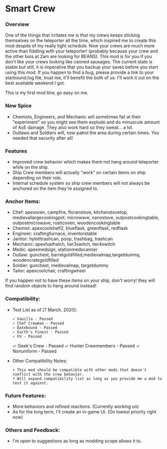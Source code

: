 # Smart Crew

### Overview

One of the things that irritates me is that my crews keeps sticking themselves on the teleporter all the time, which inspired me to create this mod despite of my really tight schedule. Now your crews are much more active than fiddling with your teleporter! (probably because your crew and the other bois at 2am are looking for BEANS). This mod is for you if you don't like your crews looking like canned sausages. The current state is stable but still, it is imperative that you backup your saves before you start using this mod. If you happen to find a bug, please provide a link to your starbound.log file, trust me, it'll benefit the both of us. I'll work it out on the best available weekend I got.

This is my first mod btw, go easy on me.

### New Spice

  - Chemists, Engineers, and Mechanic will sometimes fail at their "experiment" so you might see them explode and do minuscule amount of AoE damage. They also work hard so they sweat... a lot.
  - Outlaws and Soldiers will, now patrol the area during certain times. You needed that security after all!

### Features

  - Improved crew behavior which makes them not hang around teleporter while on the ship.
  - Ship Crew members will actually "work" on certain items on ship depending on their role.
  - Internal schedule system so ship crew members will not always be anchored on the item they're assigned to.

### Anchor Items:

  - Chef: apexoven, campfire, floranstove, kitchenstovetop, medievallargecookingpot, microwave, nanostove, outpostcookingtable, outpostmicrowave, rusticoven, woodencookingtable
  - Chemist: apexcoolshelf2, blueflask, greenflask, redflask
  - Engineer: craftingfurnace, inventorstable
  - Janitor: hylotltrashcan, poop, trashbag, trashcan
  - Mechanic: apexfuelhatch, tier3switch, tier4switch
  - Medic: apexmedsign, stationmedscanner
  - Outlaw: gunchest, barrelgoldfilled,medievalmap,targetdummy, woodencrategoldfilled
  - Soldier: gunchest, medievalmap, targetdummy
  - Tailor: apexcoolchair, craftingwheel
 
If you happen not to have these items on your ship, don't worry! they will find random objects to hang around instead!

### Compatibility:

  - Test List as of [7 March, 2020]:
 
		✓ Vanilla - Passed
		✓ Chef Crewman - Passed
		✓ Datebound - Passed
		✓ Earth's Finest - Passed
		✓ FU - Passed
    ✓ Geek's Crew - Passed
    ✓ Hunter Crewmembers - Passed
		✓ Nonuniform - Passed

  - Other Compatibility Notes:

		• This mod should be compatible with other mods that doesn't conflict with the crew behavior.
		• Will expand compatibility list as long as you provide me a mod to test it against.
		
### Future Features:

  - More behaviors and refined reactions. (Currently working on)
  - As for the long term, I'll create an in-game UI. (On lowest priority right now)

### Others and Feedback:

  - I'm open to suggestions as long as modding scope allows it to.

